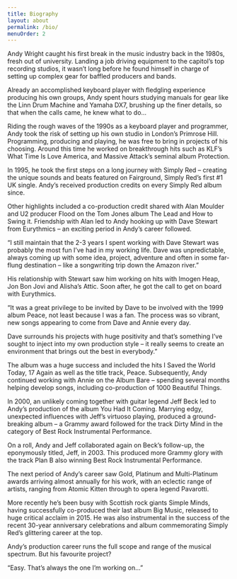 ```yaml
---
title: Biography
layout: about
permalink: /bio/
menuOrder: 2
---
```


Andy Wright caught his first break in the music industry back in the 1980s, fresh out of university. Landing a job driving equipment to the capitol’s top recording studios, it wasn’t long before he found himself in charge of setting up complex gear for baffled producers and bands.

Already an accomplished keyboard player with fledgling experience producing his own groups, Andy spent hours studying manuals for gear like the Linn Drum Machine and Yamaha DX7, brushing up the finer details, so that when the calls came, he knew what to do…

Riding the rough waves of the 1990s as a keyboard player and programmer, Andy took the risk of setting up his own studio in London’s Primrose Hill. Programming, producing and playing, he was free to bring in projects of his choosing. Around this time he worked on breakthrough hits such as KLF’s What Time Is Love America, and Massive Attack’s seminal album Protection.

In 1995, he took the first steps on a long journey with Simply Red – creating the unique sounds and beats featured on Fairground, Simply Red’s first #1 UK single. Andy’s received production credits on every Simply Red album since.

Other highlights included a co-production credit shared with Alan Moulder and U2 producer Flood on the Tom Jones album The Lead and How to Swing it. Friendship with Alan led to Andy hooking up with Dave Stewart from Eurythmics – an exciting period in Andy’s career followed.

“I still maintain that the 2-3 years I spent working with Dave Stewart was probably the most fun I’ve had in my working life. Dave was unpredictable, always coming up with some idea, project, adventure and often in some far-flung destination – like a songwriting trip down the Amazon river.”

His relationship with Stewart saw him working on hits with Imogen Heap, Jon Bon Jovi and Alisha’s Attic. Soon after, he got the call to get on board with Eurythmics.

“It was a great privilege to be invited by Dave to be involved with the 1999 album Peace, not least because I was a fan. The process was so vibrant, new songs appearing to come from Dave and Annie every day.

Dave surrounds his projects with huge positivity and that’s something I’ve sought to inject into my own production style – it really seems to create an environment that brings out the best in everybody.”

The album was a huge success and included the hits I Saved the World Today, 17 Again as well as the title track, Peace. Subsequently, Andy continued working with Annie on the Album Bare – spending several months helping develop songs, including co-production of 1000 Beautiful Things.

In 2000, an unlikely coming together with guitar legend Jeff Beck led to Andy’s production of the album You Had It Coming. Marrying edgy, unexpected influences with Jeff’s virtuoso playing, produced a ground-breaking album – a Grammy award followed for the track Dirty Mind in the category of Best Rock Instrumental Performance.

On a roll, Andy and Jeff collaborated again on Beck’s follow-up, the eponymously titled, Jeff, in 2003. This produced more Grammy glory with the track Plan B also winning Best Rock Instrumental Performance.

The next period of Andy’s career saw Gold, Platinum and Multi-Platinum awards arriving almost annually for his work, with an eclectic range of artists, ranging from Atomic Kitten through to opera legend Pavarotti.

More recently he’s been busy with Scottish rock giants Simple Minds, having successfully co-produced their last album Big Music, released to huge critical acclaim in 2015. He was also instrumental in the success of the recent 30-year anniversary celebrations and album commemorating Simply Red’s glittering career at the top.

Andy’s production career runs the full scope and range of the musical spectrum. But his favourite project?

“Easy. That’s always the one I’m working on…”